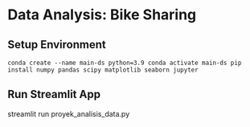 # Data Analysis: Bike Sharing 

## Setup Environment
`conda create --name main-ds python=3.9
conda activate main-ds
pip install numpy pandas scipy matplotlib seaborn jupyter`

## Run Streamlit App
streamlit run proyek_analisis_data.py
